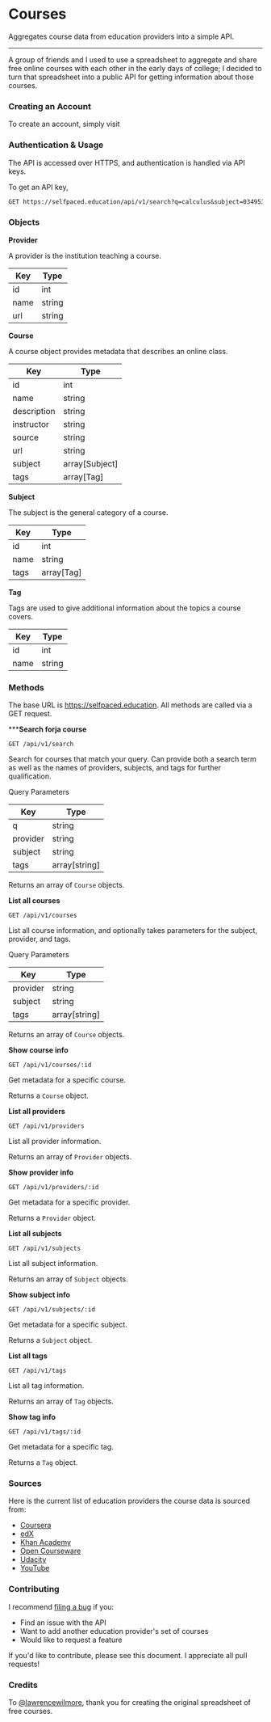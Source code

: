 # Courses

Aggregates course data from education providers into a simple API.

---

A group of friends and I used to use a spreadsheet to aggregate and share free
online courses with each other in the early days of college; I decided to turn
that spreadsheet into a public API for getting information about those courses.

### Creating an Account

To create an account, simply visit 

### Authentication & Usage

The API is accessed over HTTPS, and authentication is handled via API keys.

To get an API key, 

```txt
GET https://selfpaced.education/api/v1/search?q=calculus&subject=03495348
```

### Objects

**Provider**

A provider is the institution teaching a course.

| Key  | Type   |
| ---- | ------ |
| id   | int    |
| name | string |
| url  | string |

**Course**

A course object provides metadata that describes an online class.

| Key         | Type           |
| ----------- | -------------- |
| id          | int            |
| name        | string         |
| description | string         |
| instructor  | string         |
| source      | string         |
| url         | string         |
| subject     | array[Subject] |
| tags        | array[Tag]     |

**Subject**

The subject is the general category of a course.

| Key         | Type           |
| ----------- | -------------- |
| id          | int            |
| name        | string         |
| tags        | array[Tag]     |

**Tag**

Tags are used to give additional information about the topics a course covers.

| Key  | Type   |
| ---- | ------ |
| id   | int    |
| name | string |

### Methods

The base URL is https://selfpaced.education. All methods are called via a GET
request.

*****Search forja course**

`GET /api/v1/search`

Search for courses that match your query. Can provide both a search
term as well as the names of providers, subjects, and tags for further qualification.

Query Parameters

| Key      | Type          |
| -------- | ------------- |
| q        | string        |
| provider | string        |
| subject  | string        |
| tags     | array[string] |

Returns an array of `Course` objects.

**List all courses**

`GET /api/v1/courses`

List all course information, and optionally takes parameters for the subject,
provider, and tags.

Query Parameters

| Key      | Type          |
| -------- | ------------- |
| provider | string        |
| subject  | string        |
| tags     | array[string] |

Returns an array of `Course` objects.

**Show course info**

`GET /api/v1/courses/:id`

Get metadata for a specific course.

Returns a `Course` object.

**List all providers**

`GET /api/v1/providers`

List all provider information.

Returns an array of `Provider` objects.

**Show provider info**

`GET /api/v1/providers/:id`

Get metadata for a specific provider.

Returns a `Provider` object.

**List all subjects**

`GET /api/v1/subjects`

List all subject information.

Returns an array of `Subject` objects.

**Show subject info**

`GET /api/v1/subjects/:id`

Get metadata for a specific subject.

Returns a `Subject` object.

**List all tags**

`GET /api/v1/tags`

List all tag information.

Returns an array of `Tag` objects.

**Show tag info**

`GET /api/v1/tags/:id`

Get metadata for a specific tag.

Returns a `Tag` object.

### Sources

Here is the current list of education providers the course data is sourced from:

* [Coursera](https://building.coursera.org/app-platform/catalog/)
* [edX](http://edx.readthedocs.io/projects/edx-platform-api/en/latest/courses/overview.html)
* [Khan Academy](http://api-explorer.khanacademy.org)
* [Open Courseware](http://data.oeconsortium.org)
* [Udacity](https://www.udacity.com/catalog-api)
* [YouTube](https://developers.google.com/youtube/v3/)

### Contributing

I recommend [filing a bug](https://github.com/tylucaskelley/courses/issues/new) if you:

* Find an issue with the API
* Want to add another education provider's set of courses
* Would like to request a feature

If you'd like to contribute, please see this document. I appreciate all pull
requests!

### Credits

To [@lawrencewilmore](https://github.com/lawrencewilmore), thank you for creating
the original spreadsheet of free courses.
